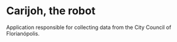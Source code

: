 # Carijoh, the robot

Application responsible for collecting data from the City Council of Florianópolis. 
